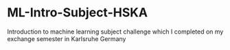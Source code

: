 # ML-Intro-Subject-HSKA
Introduction to machine learning subject challenge which I completed on my exchange semester in Karlsruhe Germany
